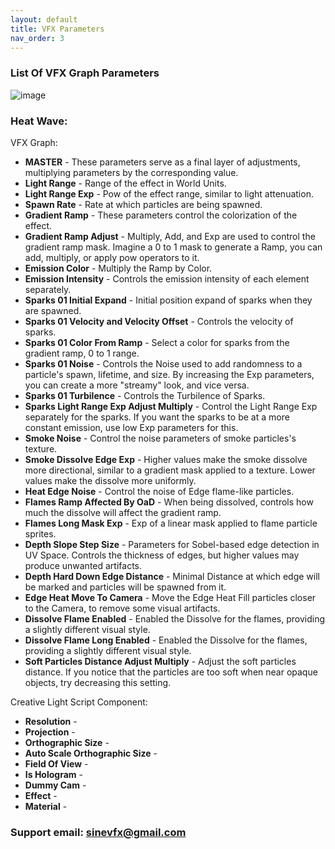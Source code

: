 ```yaml
---
layout: default
title: VFX Parameters
nav_order: 3
---
```


### List Of VFX Graph Parameters

![image](https://github.com/SineVFX/CreativeLightsDoc/assets/37494885/965af473-5aa3-4687-aee1-133455bd39af)

### Heat Wave:

VFX Graph:
* **MASTER** -  These parameters serve as a final layer of adjustments, multiplying parameters by the corresponding value.
* **Light Range** - Range of the effect in World Units.
* **Light Range Exp** - Pow of the effect range, similar to light attenuation.
* **Spawn Rate** - Rate at which particles are being spawned.
* **Gradient Ramp** - These parameters control the colorization of the effect.
* **Gradient Ramp Adjust** - Multiply, Add, and Exp are used to control the gradient ramp mask. Imagine a 0 to 1 mask to generate a Ramp, you can add, multiply, or apply pow operators to it.
* **Emission Color** - Multiply the Ramp by Color.
* **Emission Intensity** - Controls the emission intensity of each element separately.
* **Sparks 01 Initial Expand** - Initial position expand of sparks when they are spawned.
* **Sparks 01 Velocity and Velocity Offset** - Controls the velocity of sparks.
* **Sparks 01 Color From Ramp** - Select a color for sparks from the gradient ramp, 0 to 1 range.
* **Sparks 01 Noise** - Controls the Noise used to add randomness to a particle's spawn, lifetime, and size. By increasing the Exp parameters, you can create a more "streamy" look, and vice versa.
* **Sparks 01 Turbilence** - Controls the Turbilence of Sparks.
* **Sparks Light Range Exp Adjust Multiply** - Control the Light Range Exp separately for the sparks. If you want the sparks to be at a more constant emission, use low Exp parameters for this.
* **Smoke Noise** - Control the noise parameters of smoke particles's texture.
* **Smoke Dissolve Edge Exp** - Higher values make the smoke dissolve more directional, similar to a gradient mask applied to a texture. Lower values make the dissolve more uniformly.
* **Heat Edge Noise** - Control the noise of Edge flame-like particles.
* **Flames Ramp Affected By OaD** - When being dissolved, controls how much the dissolve will affect the gradient ramp.
* **Flames Long Mask Exp** - Exp of a linear mask applied to flame particle sprites.
* **Depth Slope Step Size** - Parameters for Sobel-based edge detection in UV Space. Controls the thickness of edges, but higher values may produce unwanted artifacts.
* **Depth Hard Down Edge Distance** - Minimal Distance at which edge will be marked and particles will be spawned from it.
* **Edge Heat Move To Camera** - Move the Edge Heat Fill particles closer to the Camera, to remove some visual artifacts.
* **Dissolve Flame Enabled** - Enabled the Dissolve for the flames, providing a slightly different visual style.
* **Dissolve Flame Long Enabled** - Enabled the Dissolve for the flames, providing a slightly different visual style.
* **Soft Particles Distance Adjust Multiply** - Adjust the soft particles distance. If you notice that the particles are too soft when near opaque objects, try decreasing this setting.
 
Creative Light Script Component:
* **Resolution** -
* **Projection** -
* **Orthographic Size** -
* **Auto Scale Orthographic Size** -
* **Field Of View** -
* **Is Hologram** -
* **Dummy Cam** -
* **Effect** -
* **Material** - 



### Support email: sinevfx@gmail.com
